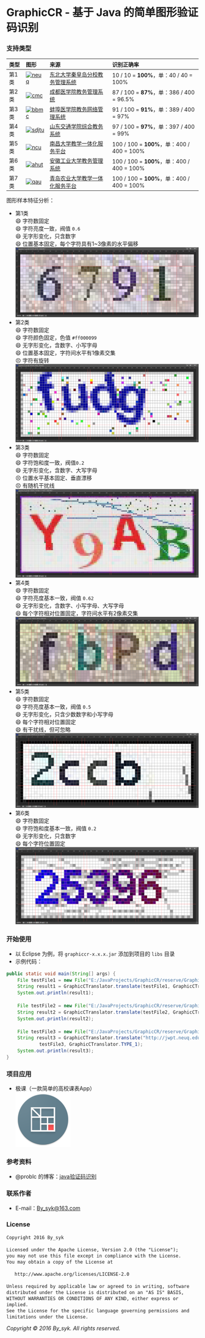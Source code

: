 # GraphicCR - 基于 Java 的简单图形验证码识别


### 支持类型

| 类型 | 图形 | 来源 | 识别正确率 |
| :--- | :--- | :--- | :--- |
| 第1类 | [![neuq](http://jwpt.neuq.edu.cn/ACTIONVALIDATERANDOMPICTURE.APPPROCESS)](http://jwpt.neuq.edu.cn/ACTIONVALIDATERANDOMPICTURE.APPPROCESS) | [东北大学秦皇岛分校教务管理系统](http://jwpt.neuq.edu.cn) | 10 / 10 = **100%**，单：40 / 40 = 100% |
| 第2类 | [![cmc](http://222.197.143.7/CheckCode.aspx)](http://222.197.143.7/CheckCode.aspx) | [成都医学院教务管理系统](http://222.197.143.7) | 87 / 100 = **87%**，单：386 / 400 = 96.5% |
| 第3类 | [![bbmc](http://211.70.128.23/JWWEB/sys/ValidateCode.aspx)](http://211.70.128.23/JWWEB/sys/ValidateCode.aspx) | [蚌埠医学院教务网络管理系统](http://211.70.128.23/JWWEB) | 91 / 100 = **91%**，单：389 / 400 = 97% |
| 第4类 | [![sdjtu](http://211.64.127.221/validateCodeAction.do?random=0.44780089727138211)](http://211.64.127.221/validateCodeAction.do?random=0.44780089727138211) | [山东交通学院综合教务系统](http://211.64.127.221) | 97 / 100 = **97%**，单：397 / 400 = 99% |
| 第5类 | [![ncu](http://218.64.56.18/jsxsd/verifycode.servlet?t=0.7339572516226678)](http://218.64.56.18/jsxsd/verifycode.servlet?t=0.7339572516226678) | [南昌大学教学一体化服务平台](http://218.64.56.18/jsxsd) | 100 / 100 = **100%**，单：400 / 400 = 100% |
| 第6类 | [![ahut](http://211.70.149.135:88/CheckCode.aspx)](http://211.70.149.135:88/CheckCode.aspx) | [安徽工业大学教务管理系统](http://211.70.149.135:88) | 100 / 100 = **100%**，单：400 / 400 = 100% |
| 第7类 | [![qau](http://jwglxt.qau.edu.cn/verifycode.servlet)](http://jwglxt.qau.edu.cn/verifycode.servlet) | [青岛农业大学教学一体化服务平台](http://jwglxt.qau.edu.cn) | 100 / 100 = **100%**，单：400 / 400 = 100% |

图形样本特征分析：
* 第1类  
:smile: 字符数固定  
:smile: 字符亮度一致，阀值 `0.6`  
:smile: 无字形变化，只含数字  
:smile: 位置基本固定，每个字符具有1~3像素的水平偏移  
![graphicc1](art/ps_graphicc1.png)
* 第2类  
:smile: 字符数固定  
:smile: 字符颜色固定，色值 `#ff000099`  
:smile: 无字形变化，含数字、小写字母  
:smile: 位置基本固定，字符间水平有1像素交集  
:persevere: 字符有旋转  
![graphicc2](art/ps_graphicc2.png)
* 第3类  
:smile: 字符数固定  
:smile: 字符饱和度一致，阀值`0.2`  
:smile: 无字形变化，含数字、大写字母  
:persevere: 位置水平基本固定、垂直漂移  
:persevere: 有随机干扰线  
![graphicc3](art/ps_graphicc3.png)
* 第4类  
:smile: 字符数固定  
:smile: 字符亮度基本一致，阀值 `0.62`  
:smile: 无字形变化，含数字、小写字母、大写字母  
:smile: 每个字符相对位置固定，字符间水平有2像素交集  
![graphicc4](art/ps_graphicc4.png)
* 第5类  
:smile: 字符数固定  
:smile: 字符亮度基本一致，阀值 `0.5`  
:smile: 无字形变化，只含少数数字和小写字母  
:smile: 每个字符相对位置固定  
:smile: 有干扰线，但可忽略
![graphicc5](art/ps_graphicc5.png)
* 第6类  
:smile: 字符数固定  
:smile: 字符饱和度基本一致，阀值 `0.2`  
:smile: 无字形变化，只含数字  
:smile: 每个字符位置固定  
![graphicc6](art/ps_graphicc6.png)


### 开始使用

* 以 Eclipse 为例，将 `graphiccr-x.x.x.jar` 添加到项目的 `libs` 目录
* 示例代码：
```java
public static void main(String[] args) {
    File testFile1 = new File("E:/JavaProjects/GraphicCR/reserve/GraphicC/1/test/3014.jpg");
    String result1 = GraphicCTranslator.translate(testFile1, GraphicCTranslator.TYPE_1);
    System.out.println(result1);
    
    File testFile2 = new File("E:/JavaProjects/GraphicCR/reserve/GraphicC/2/test/2rxl.gif");
    String result2 = GraphicCTranslator.translate(testFile2, GraphicCTranslator.TYPE_2);
    System.out.println(result2);
    
    File testFile3 = new File("E:/JavaProjects/GraphicCR/reserve/GraphicC/1/test/xxxx.jpg");
    String result3 = GraphicCTranslator.translate("http://jwpt.neuq.edu.cn/ACTIONVALIDATERANDOMPICTURE.APPPROCESS",
            testFile3, GraphicCTranslator.TYPE_1);
    System.out.println(result3);
}
```


### 项目应用

* 极课（一款简单的高校课表App）  
![schttable](art/ic_launcher_schttable.png)


### 参考资料

* @problc 的博客：[java验证码识别](http://blog.csdn.net/problc/article/details/5794460)


### 联系作者

* E-mail：[By_syk@163.com](mailto:By_syk@163.com "By_syk")


### License

    Copyright 2016 By_syk

    Licensed under the Apache License, Version 2.0 (the "License");
    you may not use this file except in compliance with the License.
    You may obtain a copy of the License at

       http://www.apache.org/licenses/LICENSE-2.0

    Unless required by applicable law or agreed to in writing, software
    distributed under the License is distributed on an "AS IS" BASIS,
    WITHOUT WARRANTIES OR CONDITIONS OF ANY KIND, either express or implied.
    See the License for the specific language governing permissions and
    limitations under the License.


*Copyright &#169; 2016 By_syk. All rights reserved.*